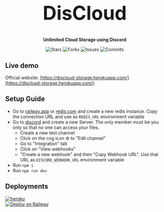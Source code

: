 <h1 align="center" style="font-size: 60px">DisCloud</h1>

<p align="center"><strong>Unlimited Cloud Storage using Discord</strong></p>

<p align="center">
  <img alt="Stars" src="https://badgen.net/github/stars/napthedev/discloud">
  <img alt="Forks" src="https://badgen.net/github/forks/napthedev/discloud">
  <img alt="Issues" src="https://badgen.net/github/issues/napthedev/discloud">
  <img alt="Commits" src="https://badgen.net/github/commits/napthedev/discloud">
</p>

## Live demo

Official website: [https://discloud-storage.herokuapp.com/](https://discloud-storage.herokuapp.com/)

## Setup Guide

- Go to [railway.app](https://railway.app/) or [redis.com](https://redis.com/) and create a new redis instance. Copy the connection URL and use as `REDIS_URL` environment variable
- Go to [discord](https://discord.com/) and create a new Server. The only member must be you only so that no one can access your files.
  - Create a new text channel
  - Click on the cog icon ⚙️ to "Edit channel"
  - Go to "Integration" tab
  - Click on "View webhooks"
  - "Create a new webhook" and then "Copy Webhook URL". Use that URL as `DISCORD_WEBHOOK_URL` environment variable
- Run `npm i`
- Run `npm run dev`

## Deployments

[![heroku](https://www.herokucdn.com/deploy/button.svg)](https://www.heroku.com/deploy/?template=https://github.com/napthedev/discloud&env[REDIS_URL]=&env[DISCORD_WEBHOOK_URL]=)  
[![Deploy on Railway](https://railway.app/button.svg)](https://railway.app/new/template/swgNkC?referralCode=YiZaHP)
